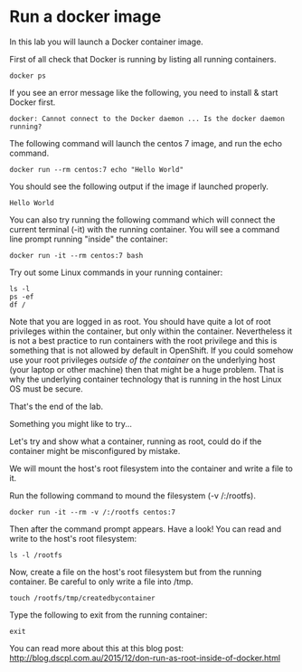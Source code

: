 # Run a docker image

In this lab you will launch a Docker container image. 

First of all check that Docker is running by listing all running containers. 

```
docker ps 
```

If you see an error message like the following, you need to install & start Docker first.

```
docker: Cannot connect to the Docker daemon ... Is the docker daemon running?
```

The following command will launch the centos 7 image,  and run the echo command.

```
docker run --rm centos:7 echo "Hello World"
```

You should see the following output if the image if launched properly. 

```
Hello World
```

You can also try running the following command which will connect the current terminal (-it) with the running container.
You will see a command line prompt running "inside" the container:

```
docker run -it --rm centos:7 bash
```

Try out some Linux commands in your running container:

```
ls -l
ps -ef
df /
```

Note that you are logged in as root.  You should have quite a lot of root privileges within the container, but only within the container. Nevertheless it is not a best practice to run containers with the root privilege and this is something that is not allowed by default in OpenShift. 
If you could somehow use your root privileges _outside of the container_ on the underlying host (your laptop or other machine) then that might be a huge problem.  That is why the underlying container technology that is running in the host Linux OS must be secure. 


That's the end of the lab.

Something you might like to try...

Let's try and show what a container, running as root, could do if the container might be misconfigured by mistake.

We will mount the host's root filesystem into the container and write a file to it.

Run the following command to mound the filesystem (-v /:/rootfs).  

```
docker run -it --rm -v /:/rootfs centos:7
```

Then after the command prompt appears.
Have a look!  You can read and write to the host's root filesystem:

```
ls -l /rootfs
```

Now, create a file on the host's root filesystem but from the running container.  Be careful to only write a file into /tmp. 

```
touch /rootfs/tmp/createdbycontainer
```


Type the following to exit from the running container:

```
exit
```

You can read more about this at this blog post: http://blog.dscpl.com.au/2015/12/don-run-as-root-inside-of-docker.html 

